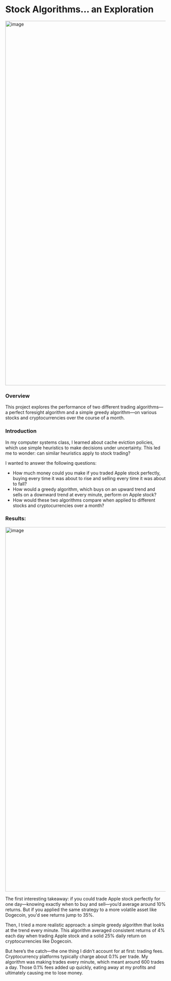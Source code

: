 
# Stock Algorithms... an Exploration


<img width="1142" alt="image" src="https://github.com/user-attachments/assets/b02eb091-0ee0-4202-ae1d-fd3bbb43bc3d">


### Overview
This project explores the performance of two different trading algorithms—a perfect foresight algorithm and a simple greedy algorithm—on various stocks and cryptocurrencies over the course of a month.


### Introduction
In my computer systems class, I learned about cache eviction policies, which use simple heuristics to make decisions under uncertainty. This led me to wonder: can similar heuristics apply to stock trading?

I wanted to answer the following questions:

- How much money could you make if you traded Apple stock perfectly, buying every time it was about to rise and selling every time it was about to fall?
- How would a greedy algorithm, which buys on an upward trend and sells on a downward trend at every minute, perform on Apple stock?
- How would these two algorithms compare when applied to different stocks and cryptocurrencies over a month?


### Results:

<img width="1142" alt="image" src="https://github.com/user-attachments/assets/630e3f2e-19cb-4828-a832-3444a21daf0d">

The first interesting takeaway: if you could trade Apple stock perfectly for one day—knowing exactly when to buy and sell—you’d average around 10% returns. But if you applied the same strategy to a more volatile asset like Dogecoin, you'd see returns jump to 35%.

Then, I tried a more realistic approach: a simple greedy algorithm that looks at the trend every minute. This algorithm averaged consistent returns of 4% each day when trading Apple stock and a solid 25% daily return on cryptocurrencies like Dogecoin.

But here’s the catch—the one thing I didn’t account for at first: trading fees. Cryptocurrency platforms typically charge about 0.1% per trade. My algorithm was making trades every minute, which meant around 600 trades a day. Those 0.1% fees added up quickly, eating away at my profits and ultimately causing me to lose money.
